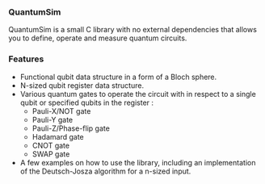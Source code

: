 ### QuantumSim
QuantumSim is a small C library with no external dependencies that allows you to define, operate and measure quantum circuits.

### Features
- Functional qubit data structure in a form of a Bloch sphere.
- N-sized qubit register data structure.
- Various quantum gates to operate the circuit with in respect to a single qubit or specified qubits in the register :
	- Pauli-X/NOT gate
	- Pauli-Y gate
	- Pauli-Z/Phase-flip gate
	- Hadamard gate
	- CNOT gate
 	- SWAP gate
- A few examples on how to use the library, including an implementation of the Deutsch-Josza algorithm for a n-sized input.
